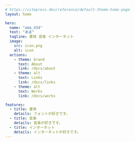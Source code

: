 ```yaml
---
# https://vitepress.dev/reference/default-theme-home-page
layout: home

hero:
  name: "ama_434"
  text: "あま"
  tagline: 書体 音楽 インターネット
  image:
    src: icon.png
    alt: icon
  actions:
    - theme: brand
      text: About
      link: /docs/about
    - theme: alt
      text: Links
      link: /docs/links
    - theme: alt
      text: Works
      link: /docs/works

features:
  - title: 書体
    details: フォントが好きです。
  - title: 音楽
    details: 音楽が好きです。
  - title: インターネット
    details: インターネットが好きです。
---
```


